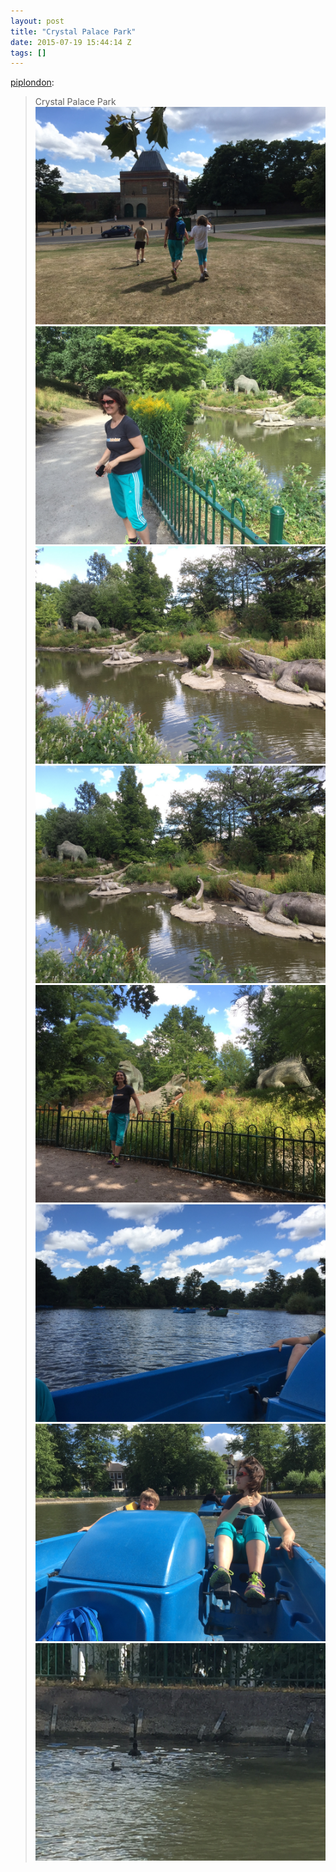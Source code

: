 ```yaml
---
layout: post
title: "Crystal Palace Park"
date: 2015-07-19 15:44:14 Z
tags: []
---
```

[piplondon](http://pipobscure.uk/post/124492938457/crystal-palace-park):

> Crystal Palace Park
![](/media/2015/07/124493173399_0.jpg)
![](/media/2015/07/124493173399_1.jpg)
![](/media/2015/07/124493173399_2.jpg)
![](/media/2015/07/124493173399_3.jpg)
![](/media/2015/07/124493173399_4.jpg)
![](/media/2015/07/124493173399_5.jpg)
![](/media/2015/07/124493173399_6.jpg)
![](/media/2015/07/124493173399_7.jpg)
